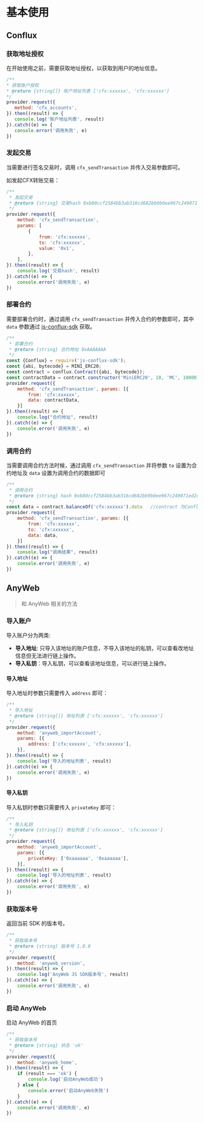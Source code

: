 # 基本使用

## Conflux

### 获取地址授权

在开始使用之前，需要获取地址授权，以获取到用户的地址信息。

 ```javascript
/**
 * 获取账户授权
 * @return {string[]} 账户地址列表 ['cfx:xxxxxx', 'cfx:xxxxxx']
 */
provider.request({
    method: 'cfx_accounts',
}).then((result) => {
    console.log('账户地址列表', result)
}).catch((e) => {
    console.error('调用失败', e)
})
```

### 发起交易

当需要进行签名交易时，调用 `cfx_sendTransaction` 并传入交易参数即可。

如发起CFX转账交易：

```javascript
/**
 * 发起交易
 * @return {string} 交易hash 0xb80ccf2584bb3ab316cd682bb9b0ee967c249071ed2c1807eff04a6ccd796081
 */
provider.request({
    method: 'cfx_sendTransaction',
    params: [
        {
            from: 'cfx:xxxxxx',
            to: 'cfx:xxxxxx',
            value: '0x1',
        },
    ],
}).then((result) => {
    console.log('交易hash', result)
}).catch((e) => {
    console.error('调用失败', e)
})
```

### 部署合约

需要部署合约时，通过调用 `cfx_sendTransaction` 并传入合约的参数即可，其中 `data`
参数通过 [js-conflux-sdk](https://docs.confluxnetwork.org/js-conflux-sdk/docs/interact_with_contract#how-to-deploy-a-contract)
获取。

```javascript
/**
 * 部署合约
 * @return {string} 合约地址 0xAAAAAAA
 */
const {Conflux} = require('js-conflux-sdk');
const {abi, bytecode} = MINI_ERC20;
const contract = conflux.Contract({abi, bytecode});
const contractData = contract.constructor('MiniERC20', 18, 'MC', 10000).data
provider.request({
    method: 'cfx_sendTransaction', params: [{
        from: 'cfx:xxxxxx',
        data: contractData,
    }]
}).then((result) => {
    console.log("合约地址", result)
}).catch((e) => {
    console.error('调用失败', e)
})
```

### 调用合约

当需要调用合约方法时候，通过调用 `cfx_sendTransaction` 并将参数 `to` 设置为合约地址及 `data` 设置为调用合约的数据即可

```javascript
/**
 * 调用合约
 * @return {string} hash 0xb80ccf2584bb3ab316cd682bb9b0ee967c249071ed2c1807eff04a6ccd796081
 */
const data = contract.balanceOf('cfx:xxxxxx').data   //contract 为Conflux JS SDK中的合约对象， 见部署合约例子中的contract 
provider.request({
    method: 'cfx_sendTransaction', params: [{
        from: 'cfx:xxxxxx',
        to: 'cfx:xxxxxx',
        data: data,
    }]
}).then((result) => {
    console.log("调用结果", result)
}).catch((e) => {
    console.error('调用失败', e)
})
```

## AnyWeb

> 和 AnyWeb 相关的方法

### 导入账户

导入账户分为两类:

* **导入地址**: 只导入该地址的账户信息，不导入该地址的私钥，可以查看改地址信息但无法进行链上操作。
* **导入私钥**：导入私钥，可以查看该地址信息，可以进行链上操作。

#### 导入地址

导入地址时参数只需要传入 `address` 即可：

```javascript
/**
 * 导入地址
 * @return {string[]} 地址列表 ['cfx:xxxxxx', 'cfx:xxxxxx']
 */
provider.request({
    method: 'anyweb_importAccount',
    params: [{
        address: ['cfx:xxxxxx', 'cfx:xxxxxx'],
    }],
}).then((result) => {
    console.log('导入的地址列表', result)
}).catch((e) => {
    console.error('调用失败', e)
})
```

#### 导入私钥

导入私钥时参数只需要传入 `privateKey` 即可：

```javascript
/**
 * 导入私钥
 * @return {string[]} 地址列表 ['cfx:xxxxxx', 'cfx:xxxxxx']
 */
provider.request({
    method: 'anyweb_importAccount',
    params: [{
        privateKey: ['0xaaaaaa', '0xaaaaaa'],
    }],
}).then((result) => {
    console.log('导入的地址列表', result)
}).catch((e) => {
    console.error('调用失败', e)
})
```

### 获取版本号

返回当前 SDK 的版本号。

```javascript
/**
 * 获取版本号
 * @return {string} 版本号 1.0.8
 */
provider.request({
    method: 'anyweb_version',
}).then((result) => {
    console.log('AnyWeb JS SDK版本号', result)
}).catch((e) => {
    console.error('调用失败', e)
})
```

### 启动 AnyWeb

启动 AnyWeb 的首页

```javascript
/**
 * 获取版本号
 * @return {string} 状态 'ok'
 */
provider.request({
    method: 'anyweb_home',
}).then((result) => {
    if (result === 'ok') {
        console.log('启动AnyWeb成功')
    } else {
        console.error('启动AnyWeb失败')
    }
}).catch((e) => {
    console.error('调用失败', e)
})
```
